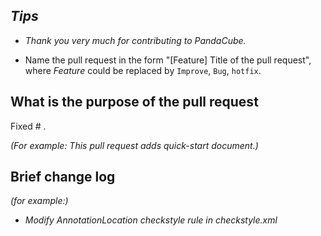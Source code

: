 ## *Tips*

- *Thank you very much for contributing to PandaCube.*

- Name the pull request in the form "[Feature] Title of the pull request", where *Feature* could be replaced by `Improve`, `Bug`, `hotfix`.

## What is the purpose of the pull request

Fixed # .

*(For example: This pull request adds quick-start document.)*

## Brief change log

*(for example:)*
  - *Modify AnnotationLocation checkstyle rule in checkstyle.xml*

